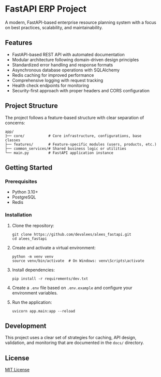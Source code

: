 # FastAPI ERP Project

A modern, FastAPI-based enterprise resource planning system with a focus on best practices, scalability, and maintainability.

## Features

- FastAPI-based REST API with automated documentation
- Modular architecture following domain-driven design principles
- Standardized error handling and response formats
- Asynchronous database operations with SQLAlchemy
- Redis caching for improved performance
- Comprehensive logging with request tracking
- Health check endpoints for monitoring
- Security-first approach with proper headers and CORS configuration

## Project Structure

The project follows a feature-based structure with clear separation of concerns:

```
app/
├── core/           # Core infrastructure, configurations, base classes
├── features/       # Feature-specific modules (users, products, etc.)
├── common_services/# Shared business logic or utilities
└── main.py         # FastAPI application instance
```

## Getting Started

### Prerequisites

- Python 3.10+
- PostgreSQL
- Redis

### Installation

1. Clone the repository:
   ```
   git clone https://github.com/devalees/alees_fastapi.git
   cd alees_fastapi
   ```

2. Create and activate a virtual environment:
   ```
   python -m venv venv
   source venv/bin/activate  # On Windows: venv\Scripts\activate
   ```

3. Install dependencies:
   ```
   pip install -r requirements/dev.txt
   ```

4. Create a `.env` file based on `.env.example` and configure your environment variables.

5. Run the application:
   ```
   uvicorn app.main:app --reload
   ```

## Development

This project uses a clear set of strategies for caching, API design, validation, and monitoring that are documented in the `docs/` directory.

## License

[MIT License](LICENSE) 